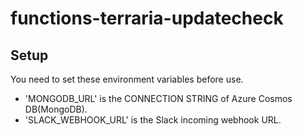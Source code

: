 # functions-terraria-updatecheck

## Setup

You need to set these environment variables before use.

- 'MONGODB_URL' is the CONNECTION STRING of Azure Cosmos DB(MongoDB).
- 'SLACK_WEBHOOK_URL' is the Slack incoming webhook URL.
